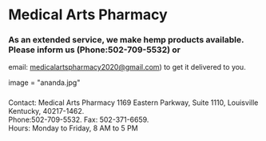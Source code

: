 #  Medical Arts Pharmacy

###  As an extended service, we make hemp products available. <br> Please inform us (Phone:502-709-5532) or &#10;           
email: medicalartspharmacy2020@gmail.com) to get it delivered to you.

image = "ananda.jpg"


###
Contact: Medical Arts Pharmacy 1169 Eastern Parkway, Suite 1110, Louisville Kentucky, 40217-1462. <br>&#10;            Phone:502-709-5532. Fax: 502-371-6659. <br> Hours: Monday to Friday, 8 AM to 5 PM 
